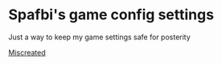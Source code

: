 # Spafbi's game config settings

Just a way to keep my game settings safe for posterity  

[Miscreated](Miscreated/README.md)
